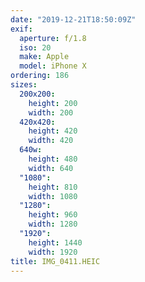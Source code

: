 ```yaml
---
date: "2019-12-21T18:50:09Z"
exif:
  aperture: f/1.8
  iso: 20
  make: Apple
  model: iPhone X
ordering: 186
sizes:
  200x200:
    height: 200
    width: 200
  420x420:
    height: 420
    width: 420
  640w:
    height: 480
    width: 640
  "1080":
    height: 810
    width: 1080
  "1280":
    height: 960
    width: 1280
  "1920":
    height: 1440
    width: 1920
title: IMG_0411.HEIC
---
```

